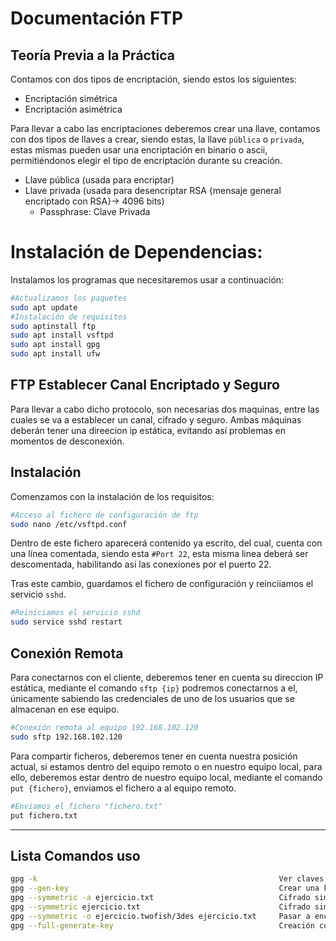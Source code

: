 # Documentación FTP
<!--Documentado por Andrés Abadías (Nisamov)-->
## Teoría Previa a la Práctica
Contamos con dos tipos de encriptación, siendo estos los siguientes:
- Encriptación simétrica
- Encriptación asimétrica

Para llevar a cabo las encriptaciones deberemos crear una llave, contamos con dos tipos de llaves a crear, siendo estas, la llave `pública` o `privada`, estas mismas pueden usar una encriptación en binario o ascii, permitiéndonos elegir el tipo de encriptación durante su creación.
- Llave pública (usada para encriptar)
- Llave privada (usada para desencriptar RSA {mensaje general encriptado con RSA}-> 4096 bits)
    - Passphrase: Clave Privada

# Instalación de Dependencias:
Instalamos los programas que necesitaremos usar a continuación:
```bash
#Actualizamos los paquetes
sudo apt update
#Instalación de requisitos
sudo aptinstall ftp
sudo apt install vsftpd
sudo apt install gpg
sudo apt install ufw
```

## FTP Establecer Canal Encriptado y Seguro
Para llevar a cabo dicho protocolo, son necesarias dos maquinas, entre las cuales se va a establecer un canal, cifrado y seguro.
Ambas máquinas deberán tener una direecion ip estática, evitando así problemas en momentos de desconexión.

## Instalación
Comenzamos con la instalación de los requisitos:
```bash
#Acceso al fichero de configuración de ftp
sudo nano /etc/vsftpd.conf
```
Dentro de este fichero aparecerá contenido ya escrito, del cual, cuenta con una línea comentada, siendo esta `#Port 22`, esta misma linea deberá ser descomentada, habilitando así las conexiones por el puerto 22.

Tras este cambio, guardamos el fichero de configuración y reinciiamos el servicio `sshd`.
```bash
#Reiniciamos el servicio sshd
sudo service sshd restart
```
## Conexión Remota
Para conectarnos con el cliente, deberemos tener en cuenta su direccion IP estática, mediante el comando `sftp {ip}` podremos conectarnos a el, únicamente sabiendo las credenciales de uno de los usuarios que se almacenan en ese equipo.
```bash
#Conexión remota al equipo 192.168.102.120
sudo sftp 192.168.102.120
```

Para compartir ficheros, deberemos tener en cuenta nuestra posición actual, si estamos dentro del equipo remoto o en nuestro equipo local, para ello, deberemos estar dentro de nuestro equipo local, mediante el comando `put {fichero}`, enviamos el fichero a al equipo remoto.
```bash
#Enviamos el fichero "fichero.txt"
put fichero.txt
```
---
## Lista Comandos uso
```bash
gpg -k                                                      Ver claves
gpg --gen-key			                                    Crear una key
gpg --symmetric -a ejercicio.txt	                        Cifrado simétrico
gpg --symmetric ejercicio.txt                               Cifrado simétrico en binario
gpg --symmetric -o ejercicio.twofish/3des ejercicio.txt     Pasar a encriptación 3des o twofish
gpg --full-generate-key                                     Creación completa de una key (elección de Bits)
```
